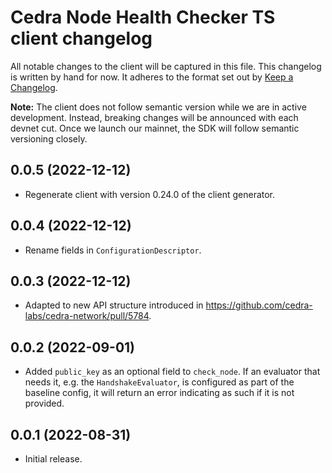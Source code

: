 # Cedra Node Health Checker TS client changelog

All notable changes to the client will be captured in this file. This changelog is written by hand for now. It adheres to the format set out by [Keep a Changelog](https://keepachangelog.com/en/1.0.0/).

**Note:** The client does not follow semantic version while we are in active development. Instead, breaking changes will be announced with each devnet cut. Once we launch our mainnet, the SDK will follow semantic versioning closely.

## 0.0.5 (2022-12-12)
- Regenerate client with version 0.24.0 of the client generator.

## 0.0.4 (2022-12-12)
- Rename fields in `ConfigurationDescriptor`.

## 0.0.3 (2022-12-12)
- Adapted to new API structure introduced in https://github.com/cedra-labs/cedra-network/pull/5784.

## 0.0.2 (2022-09-01)
- Added `public_key` as an optional field to `check_node`. If an evaluator that needs it, e.g. the `HandshakeEvaluator`, is configured as part of the baseline config, it will return an error indicating as such if it is not provided.

## 0.0.1 (2022-08-31)
- Initial release.
